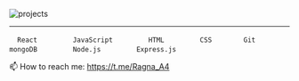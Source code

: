
![projects](https://github.com/Ragna-A4/Ragna-A4/assets/116175835/82c8be4f-9d8f-4dad-beb5-4bcd5659f1ca)

____

```   React   ``` &nbsp; &nbsp; &nbsp; &nbsp; ```   JavaScript   ``` &nbsp; &nbsp; &nbsp; &nbsp; ```   HTML   ``` &nbsp; &nbsp; &nbsp; &nbsp; ```   CSS   ``` &nbsp; &nbsp; &nbsp; &nbsp; ``` 
  Git   ``` &nbsp; &nbsp; &nbsp; &nbsp; ```   mongoDB   ``` &nbsp; &nbsp; &nbsp; &nbsp; ```   Node.js   ``` &nbsp; &nbsp; &nbsp; &nbsp; ```   Express.js   ```     

  
📫 How to reach me: https://t.me/Ragna_A4




